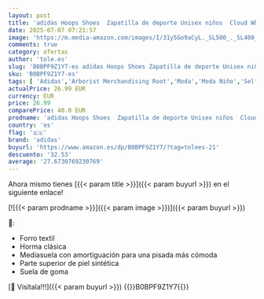 ```yaml
---
layout: post
title: 'adidas Hoops Shoes  Zapatilla de deporte Unisex niños  Cloud White Core Black Bright Red  38 EU'
date: 2025-07-07 07:21:57
image: 'https://m.media-amazon.com/images/I/31y5Go9aCyL._SL500_._SL400_.jpg'
comments: true
category: ofertas
author: 'tole.es'
slug: 'B0BPF9Z1Y7-es adidas Hoops Shoes Zapatilla de deporte Unisex niños Cloud...'
sku: 'B0BPF9Z1Y7-es'
tags: [ 'Adidas','Arborist Merchandising Root','Moda','Moda Niño','Self Service','Shoes | Co-gender | Fashion & Athletic Trainers','Softlines | Shoes | Co-gender','Special Features Stores','Zapatillas casual para niño','Zapatillas deportivas y de moda para niños','Zapatos de niño','adidas','c8538d25-3af9-48d3-aeff-5f3ce5572a36_0','c8538d25-3af9-48d3-aeff-5f3ce5572a36_1801','c8538d25-3af9-48d3-aeff-5f3ce5572a36_3901','zapatilla','🇪🇸', ]
actualPrice: 26.99 EUR
currency: EUR
price: 26.99
comparePrice: 40.0 EUR
prodname: 'adidas Hoops Shoes  Zapatilla de deporte Unisex niños  Cloud White Core Black Bright Red  38 EU'
country: 'es'
flag: '🇪🇸'
brand: 'adidas'
buyurl: 'https://www.amazon.es/dp/B0BPF9Z1Y7/?tag=tolees-21'
descuento: '32.53'
average: '27.6730769230769'
---
```


Ahora mismo tienes [{{< param title >}}]({{< param buyurl >}}) en el siguiente enlace!

[![{{< param prodname >}}]({{< param image >}})]({{< param buyurl >}})

🔎:

- Forro textil
- Horma clásica
- Mediasuela con amortiguación para una pisada más cómoda
- Parte superior de piel sintética
- Suela de goma

[🛒 Visítala!!!]({{< param buyurl >}})
{{<world>}}B0BPF9Z1Y7{{</world>}}
